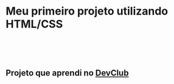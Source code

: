<h1> Meu primeiro projeto utilizando HTML/CSS</h1>
<br>
<br>
<br>
<h2>Projeto que aprendi no <a href="https://rodolfomori.com.br" >DevClub</a></h2>
